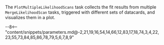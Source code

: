 The `PlotMultipleLikelihoodScans` task collects the fit results from multiple `MergeLikelihoodScan` tasks, triggered with different sets of datacards, and visualizes them in a plot.

<div class="dhi_parameter_table">

--8<-- "content/snippets/parameters.md@-2,21,19,16,54,14,66,12,83,17,18,74,3,4,22,23,55,73,84,85,86,78,79,5,6,7,8,9"

</div>
